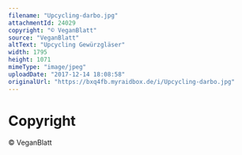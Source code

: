 ```yaml
---
filename: "Upcycling-darbo.jpg"
attachmentId: 24029
copyright: "© VeganBlatt"
source: "VeganBlatt"
altText: "Upcycling Gewürzgläser"
width: 1795
height: 1071
mimeType: "image/jpeg"
uploadDate: "2017-12-14 18:08:58"
originalUrl: "https://bxq4fb.myraidbox.de/i/Upcycling-darbo.jpg"
---
```


# Copyright

© VeganBlatt

